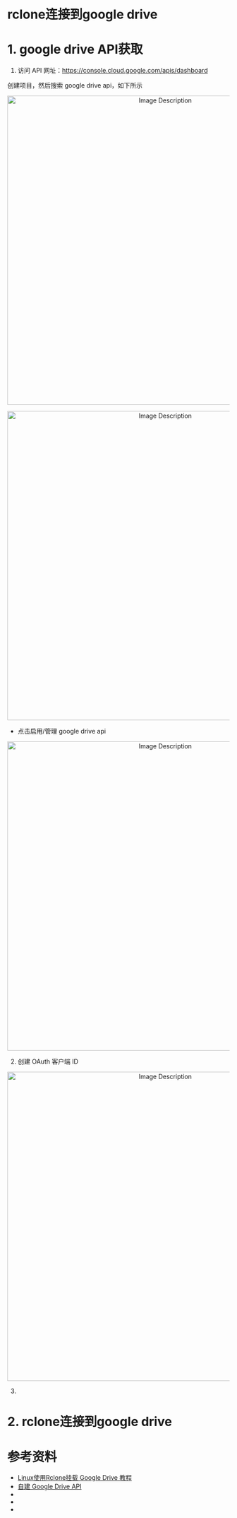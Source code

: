 # rclone连接到google drive

# 1. google drive API获取

1. 访问 API 网址：https://console.cloud.google.com/apis/dashboard

创建项目，然后搜索 google drive api，如下所示

<p align="center">
<img src="https://19640810.xyz/05_image/01_imageHost/20250426-211309.png" alt="Image Description" width="700">
</p>

<p align="center">
<img src="https://19640810.xyz/05_image/01_imageHost/20250426-211352.png" alt="Image Description" width="700">
</p>

- 点击启用/管理 google drive api

<p align="center">
<img src="https://19640810.xyz/05_image/01_imageHost/20250426-211412.png" alt="Image Description" width="700">
</p>



2. 创建 OAuth 客户端 ID

<p align="center">
<img src="https://19640810.xyz/05_image/01_imageHost/20250426-212032.png" alt="Image Description" width="700">
</p>


3. 




# 2. rclone连接到google drive






# 参考资料
- [Linux使用Rclone挂载 Google Drive 教程](https://aduan.cc/archives/20/)
- [自建 Google Drive API](https://docs.zfile.vip/advanced/google-drive-api/)
- []()
- []()
- []()

